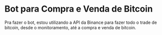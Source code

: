 # Bot para Compra e Venda de Bitcoin

Pra fazer o bot, estou utilizando a API da Binance para fazer todo o trade de bitcoin, desde o monitoramento, até a compra e venda de bitcoin.